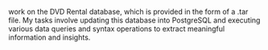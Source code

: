 work on the DVD Rental database, which is provided in the form of a .tar file. My tasks involve updating this database into PostgreSQL and executing various data queries and syntax operations to extract meaningful information and insights.

